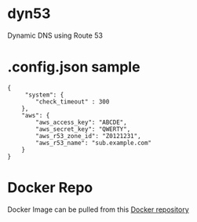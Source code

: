 # dyn53
Dynamic DNS using Route 53 

# .config.json sample 
```
{
     "system": {
        "check_timeout" : 300
    },
    "aws": {
        "aws_access_key": "ABCDE",
        "aws_secret_key": "QWERTY",
        "aws_r53_zone_id": "Z0121231",
        "aws_r53_name": "sub.example.com"
    }
}
```
# Docker Repo
Docker Image can be pulled from this [Docker repository](https://hub.docker.com/r/puffago/dyn53)